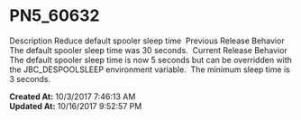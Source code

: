 # PN5_60632

Description Reduce default spooler sleep time  Previous Release Behavior The default spooler sleep time was 30 seconds.  Current Release Behavior The default spooler sleep time is now 5 seconds but can be overridden with the JBC_DESPOOLSLEEP environment variable.  The minimum sleep time is 3 seconds.   

**Created At:** 10/3/2017 7:46:13 AM  
**Updated At:** 10/16/2017 9:52:57 PM  

